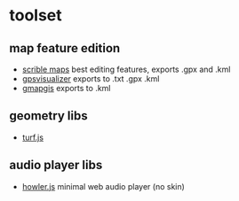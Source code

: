 # toolset

## map feature edition

- [scrible maps](https://www.scribblemaps.com) best editing features, exports .gpx and .kml
- [gpsvisualizer](http://www.gpsvisualizer.com/draw/) exports to .txt .gpx .kml
- [gmapgis](http://www.gmapgis.com/) exports to .kml

## geometry libs

- [turf.js](http://turfjs.org/)

## audio player libs

- [howler.js](https://github.com/goldfire/howler.js/) minimal web audio player (no skin)
